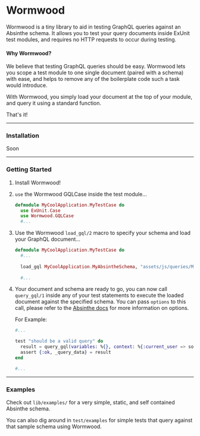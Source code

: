 # Wormwood

Wormwood is a tiny library to aid in testing GraphQL queries against an Absinthe schema. It allows you to test your query documents inside ExUnit test modules, and requires no HTTP requests to occur during testing.

#### Why Wormwood?

We believe that testing GraphQL queries should be easy. Wormwood lets you scope a test module to one single document (paired with a schema) with ease, and helps to remove any of the boilerplate code such a task would introduce.

With Wormwood, you simply load your document at the top of your module, and query it using a standard function. 

That's it!

----------

### Installation

Soon

----------

### Getting Started

1. Install Wormwood!
2. `use` the Wormwood GQLCase inside the test module...

	```elixir
	defmodule MyCoolApplication.MyTestCase do
	  use ExUnit.Case
	  use Wormwood.GQLCase
	  #...
	```	
3. Use the Wormwood `load_gql/2` macro to specify your schema and load your GraphQL document...

	```elixir
   defmodule MyCoolApplication.MyTestCase do
	  #...
	  
	  load_gql MyCoolApplication.MyAbsintheSchema, "assets/js/queries/MyQuery.gql"
	  
	  #...
	```

4. Your document and schema are ready to go, you can now call `query_gql/1` inside any of your test statements to execute the loaded document against the specified schema. You can pass `options` to this call, please refer to the [Absinthe docs](https://hexdocs.pm/absinthe/Absinthe.html#run/3) for more information on options.

	For Example:
	
	```elixir
	#...
	
	test "should be a valid query" do
	  result = query_gql(variables: %{}, context: %{:current_user => some_user})
	  assert {:ok, _query_data} = result
	end
	
	#...
	```

----------

### Examples

Check out `lib/examples/` for a very simple, static, and self contained Absinthe schema. 

You can also dig around in `test/examples` for simple tests that query against that sample schema using Wormwood.
